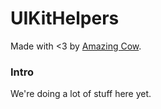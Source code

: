 UIKitHelpers
====

Made with <3 by [Amazing Cow](http://www.amazingcow.com).

### Intro

We're doing a lot of stuff here yet.
